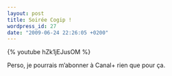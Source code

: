 ```yaml
---
layout: post
title: Soirée Cogip !
wordpress_id: 27
date: "2009-06-24 22:26:05 +0200"
---
```


{% youtube hZk1jEJusOM %}

Perso, je pourrais m’abonner à Canal+ rien que pour ça.
